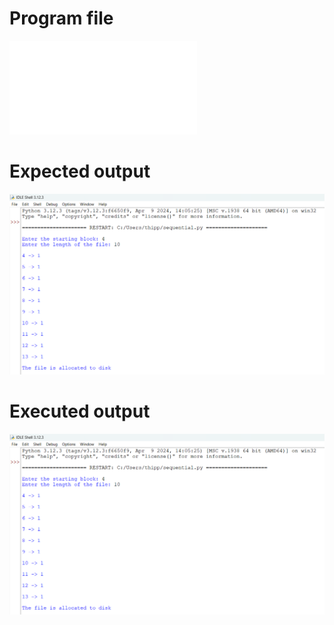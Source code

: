 # Program file
![Sequential](Sequential.py)

# Expected output
![Expectedoutput(Sequential)](Expectedoutput(Sequential).png)

# Executed output
![Executedoutput(Sequential](Executedoutput(Sequential).png)
